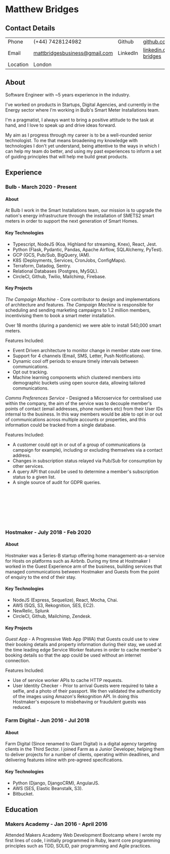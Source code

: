# Matthew Bridges

## Contact Details

|          |                               |          |                                                                         |
| -------- | ----------------------------- | -------- | ----------------------------------------------------------------------- |
| Phone    | (+44) 7428124982              | Github   | [github.com/itsindigo](https://github.com/itsindigo)                    |
| Email    | mattbridgesbusiness@gmail.com | LinkedIn | [linkedin.com/matthew-bridges](https://linkedin.com/in/matthew-bridges) |
| Location | London                        |

## About

Software Engineer with ~5 years experience in the industry.

I've worked on products in Startups, Digital Agencies, and currently in the Energy sector where I'm working in Bulb's Smart Meter Installations team.

I'm a pragmatist, I always want to bring a positive attitude to the task at hand, and I love to speak up and drive ideas forward.

My aim as I progress through my career is to be a well-rounded senior technologist. To me that means broadening my knowledge with technologies I don't yet understand, being attentive to the ways in which I can help my team do better, and using my past experiences to inform a set of guiding principles that will help me build great products.

## Experience

### Bulb - March 2020 - Present

#### About

At Bulb I work in the Smart Installations team, our mission is to upgrade the nation's energy infrastructure through the installation of SMETS2 smart meters in order to support the next generation of Smart Homes.

#### Key Technologies

- Typescript, NodeJS (Koa, Highland for streaming, Knex), React, Jest.
- Python (Flask, Pydantic, Pandas, Apache Airflow, SQLAlchemy, PyTest).
- GCP (GCS, Pub/Sub, BigQuery, IAM).
- K8S (Deployments, Services, CronJobs, ConfigMaps).
- Terraform, Datadog, Sentry.
- Relational Databases (Postgres, MySQL).
- CircleCI, Github, Twilio, Mailchimp, Firebase.

#### Key Projects

_The Campaign Machine_ - Core contributor to design and implementations of architecture and features. _The Campaign Machine_ is responsible for scheduling and sending marketing campaigns to 1.2 million members, incentivising them to book a smart meter installation.

Over 18 months (during a pandemic) we were able to install 540,000 smart meters.

Features Included:

- Event Driven architecture to monitor change in member state over time.
- Support for 4 channels (Email, SMS, Letter, Push Notifications).
- Dynamic cool off periods to ensure timely intervals between communications.
- Opt out tracking.
- Machine learning components which clustered members into demographic buckets using open source data, allowing tailored communications.

_Comms Preferences Service_ - Designed a Microservice for centralised use within the company, the aim of the service was to decouple member's points of contact (email addresses, phone numbers etc) from their User IDs internal to the business. In this way members would be able to opt in or out of communications across multiple accounts or properties, and this information could be tracked from a single database.

Features Included:

- A customer could opt in or out of a group of communications (a campaign for example), including or excluding themselves via a contact address.
- Changes in subscription status relayed via Pub/Sub for consumption by other services.
- A query API that could be used to determine a member's subscription status to a given list.
- A single source of audit for GDPR queries.

<!-- Spacers to split PDF over two pages -->
<br>
<br>
<br>
<br>
<br>
<br>

### Hostmaker - July 2018 - Feb 2020

#### About

Hostmaker was a Series-B startup offering home management-as-a-service for Hosts on platforms such as Airbnb. During my time at Hostmaker I worked in the Guest Experience arm of the business, building services that managed communications between Hostmaker and Guests from the point of enquiry to the end of their stay.

#### Key Technologies

- NodeJS (Express, Sequelize), React, Mocha, Chai.
- AWS (SQS, S3, Rekognition, SES, EC2).
- NewRelic, Splunk
- CircleCI, Github, Mailchimp, Zendesk.

#### Key Projects

_Guest App_ - A Progressive Web App (PWA) that Guests could use to view their booking details and property information during their stay, we used at the time leading edge Service Worker features in order to cache member's booking details so that the app could be used without an internet connection.

Features Included:

- Use of service worker APIs to cache HTTP requests.
- User Identity Checker - Prior to arrival Guests were required to take a selfie, and a photo of their passport. We then validated the authenticity of the images using Amazon's Rekognition API. In doing this Hostmaker's exposure to misbehaving or fraudulent guests was reduced.

### Farm Digital - Jun 2016 - Jul 2018

#### About

Farm Digital (Since renamed to Giant Digital) is a digital agency targeting clients in the Third Sector. I joined Farm as a Junior Developer, helping them to deliver projects for a number of clients, operating within deadlines, and delivering features inline with pre-agreed specifications.

#### Key Technologies

- Python (Django, DjangoCRM), AngularJS.
- AWS (SES, Elastic Beanstalk, S3).
- Bitbucket.

## Education

### Makers Academy - Jan 2016 - April 2016

Attended Makers Academy Web Development Bootcamp where I wrote my first lines of code, I initially programmed in Ruby, learnt core programming principles such as TDD, SOLID, pair programming and Agile practices.
